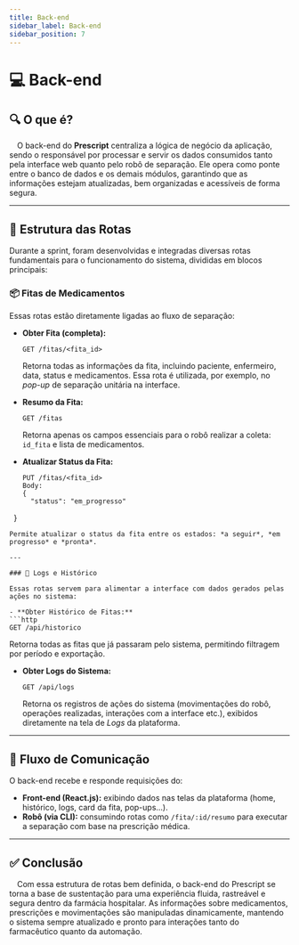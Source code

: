 ```yaml
---
title: Back-end
sidebar_label: Back-end
sidebar_position: 7
---
```


# 💻 Back-end

## 🔍 O que é?

&emsp;O back-end do **Prescript** centraliza a lógica de negócio da aplicação, sendo o responsável por processar e servir os dados consumidos tanto pela interface web quanto pelo robô de separação. Ele opera como ponte entre o banco de dados e os demais módulos, garantindo que as informações estejam atualizadas, bem organizadas e acessíveis de forma segura.

---

## 🧩 Estrutura das Rotas

Durante a sprint, foram desenvolvidas e integradas diversas rotas fundamentais para o funcionamento do sistema, divididas em blocos principais:

### 📦 Fitas de Medicamentos

Essas rotas estão diretamente ligadas ao fluxo de separação:

- **Obter Fita (completa):**
  ```http
  GET /fitas/<fita_id>
  ```
  Retorna todas as informações da fita, incluindo paciente, enfermeiro, data, status e medicamentos. Essa rota é utilizada, por exemplo, no *pop-up* de separação unitária na interface.

- **Resumo da Fita:**
  ```http
  GET /fitas
  ```
  Retorna apenas os campos essenciais para o robô realizar a coleta: `id_fita` e lista de medicamentos.

- **Atualizar Status da Fita:**
  ```http
  PUT /fitas/<fita_id>
  Body:
  {
    "status": "em_progresso"
  }
  ```
  Permite atualizar o status da fita entre os estados: *a seguir*, *em progresso* e *pronta*.

---

### 📑 Logs e Histórico

Essas rotas servem para alimentar a interface com dados gerados pelas ações no sistema:

- **Obter Histórico de Fitas:**
  ```http
  GET /api/historico
  ```
  Retorna todas as fitas que já passaram pelo sistema, permitindo filtragem por período e exportação.

- **Obter Logs do Sistema:**
  ```http
  GET /api/logs
  ```
  Retorna os registros de ações do sistema (movimentações do robô, operações realizadas, interações com a interface etc.), exibidos diretamente na tela de *Logs* da plataforma.

---

## 🔁 Fluxo de Comunicação

O back-end recebe e responde requisições do:

- **Front-end (React.js):** exibindo dados nas telas da plataforma (home, histórico, logs, card da fita, pop-ups...).
- **Robô (via CLI):** consumindo rotas como `/fita/:id/resumo` para executar a separação com base na prescrição médica.

---

## ✅ Conclusão

&emsp;Com essa estrutura de rotas bem definida, o back-end do Prescript se torna a base de sustentação para uma experiência fluida, rastreável e segura dentro da farmácia hospitalar. As informações sobre medicamentos, prescrições e movimentações são manipuladas dinamicamente, mantendo o sistema sempre atualizado e pronto para interações tanto do farmacêutico quanto da automação.
